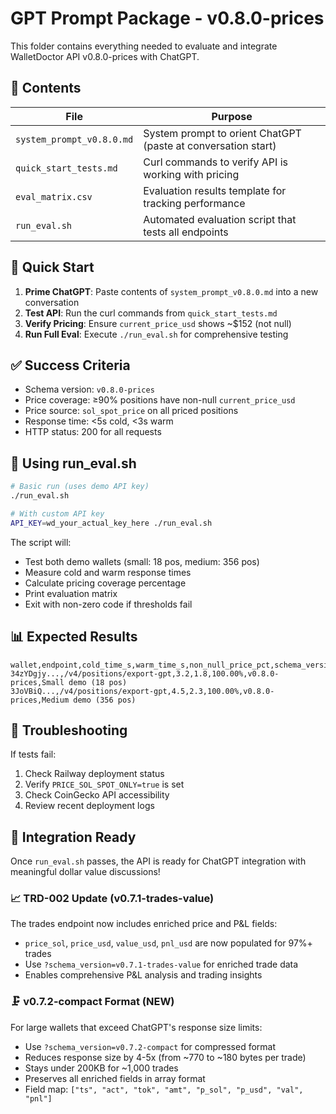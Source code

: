 # GPT Prompt Package - v0.8.0-prices

This folder contains everything needed to evaluate and integrate WalletDoctor API v0.8.0-prices with ChatGPT.

## 📁 Contents

| File | Purpose |
|------|---------|
| `system_prompt_v0.8.0.md` | System prompt to orient ChatGPT (paste at conversation start) |
| `quick_start_tests.md` | Curl commands to verify API is working with pricing |
| `eval_matrix.csv` | Evaluation results template for tracking performance |
| `run_eval.sh` | Automated evaluation script that tests all endpoints |

## 🚀 Quick Start

1. **Prime ChatGPT**: Paste contents of `system_prompt_v0.8.0.md` into a new conversation
2. **Test API**: Run the curl commands from `quick_start_tests.md`
3. **Verify Pricing**: Ensure `current_price_usd` shows ~$152 (not null)
4. **Run Full Eval**: Execute `./run_eval.sh` for comprehensive testing

## ✅ Success Criteria

- Schema version: `v0.8.0-prices`
- Price coverage: ≥90% positions have non-null `current_price_usd`
- Price source: `sol_spot_price` on all priced positions
- Response time: <5s cold, <3s warm
- HTTP status: 200 for all requests

## 🔧 Using run_eval.sh

```bash
# Basic run (uses demo API key)
./run_eval.sh

# With custom API key
API_KEY=wd_your_actual_key_here ./run_eval.sh
```

The script will:
- Test both demo wallets (small: 18 pos, medium: 356 pos)
- Measure cold and warm response times
- Calculate pricing coverage percentage
- Print evaluation matrix
- Exit with non-zero code if thresholds fail

## 📊 Expected Results

```
wallet,endpoint,cold_time_s,warm_time_s,non_null_price_pct,schema_version,notes
34zYDgjy...,/v4/positions/export-gpt,3.2,1.8,100.00%,v0.8.0-prices,Small demo (18 pos)
3JoVBiQ...,/v4/positions/export-gpt,4.5,2.3,100.00%,v0.8.0-prices,Medium demo (356 pos)
```

## 🚨 Troubleshooting

If tests fail:
1. Check Railway deployment status
2. Verify `PRICE_SOL_SPOT_ONLY=true` is set
3. Check CoinGecko API accessibility
4. Review recent deployment logs

## 🎯 Integration Ready

Once `run_eval.sh` passes, the API is ready for ChatGPT integration with meaningful dollar value discussions!

### 📈 TRD-002 Update (v0.7.1-trades-value)

The trades endpoint now includes enriched price and P&L fields:
- `price_sol`, `price_usd`, `value_usd`, `pnl_usd` are now populated for 97%+ trades
- Use `?schema_version=v0.7.1-trades-value` for enriched trade data
- Enables comprehensive P&L analysis and trading insights

### 🗜️ v0.7.2-compact Format (NEW)

For large wallets that exceed ChatGPT's response size limits:
- Use `?schema_version=v0.7.2-compact` for compressed format
- Reduces response size by 4-5x (from ~770 to ~180 bytes per trade)
- Stays under 200KB for ~1,000 trades
- Preserves all enriched fields in array format
- Field map: `["ts", "act", "tok", "amt", "p_sol", "p_usd", "val", "pnl"]` 